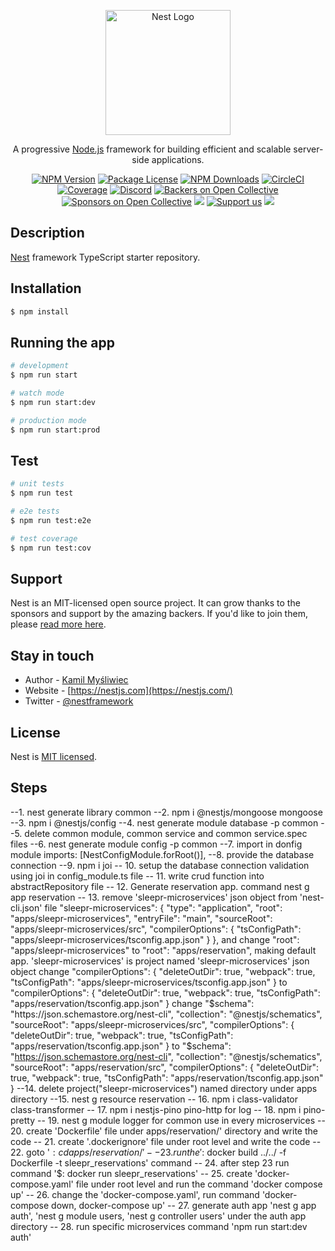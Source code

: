 <p align="center">
  <a href="http://nestjs.com/" target="blank"><img src="https://nestjs.com/img/logo-small.svg" width="200" alt="Nest Logo" /></a>
</p>

[circleci-image]: https://img.shields.io/circleci/build/github/nestjs/nest/master?token=abc123def456
[circleci-url]: https://circleci.com/gh/nestjs/nest

  <p align="center">A progressive <a href="http://nodejs.org" target="_blank">Node.js</a> framework for building efficient and scalable server-side applications.</p>
    <p align="center">
<a href="https://www.npmjs.com/~nestjscore" target="_blank"><img src="https://img.shields.io/npm/v/@nestjs/core.svg" alt="NPM Version" /></a>
<a href="https://www.npmjs.com/~nestjscore" target="_blank"><img src="https://img.shields.io/npm/l/@nestjs/core.svg" alt="Package License" /></a>
<a href="https://www.npmjs.com/~nestjscore" target="_blank"><img src="https://img.shields.io/npm/dm/@nestjs/common.svg" alt="NPM Downloads" /></a>
<a href="https://circleci.com/gh/nestjs/nest" target="_blank"><img src="https://img.shields.io/circleci/build/github/nestjs/nest/master" alt="CircleCI" /></a>
<a href="https://coveralls.io/github/nestjs/nest?branch=master" target="_blank"><img src="https://coveralls.io/repos/github/nestjs/nest/badge.svg?branch=master#9" alt="Coverage" /></a>
<a href="https://discord.gg/G7Qnnhy" target="_blank"><img src="https://img.shields.io/badge/discord-online-brightgreen.svg" alt="Discord"/></a>
<a href="https://opencollective.com/nest#backer" target="_blank"><img src="https://opencollective.com/nest/backers/badge.svg" alt="Backers on Open Collective" /></a>
<a href="https://opencollective.com/nest#sponsor" target="_blank"><img src="https://opencollective.com/nest/sponsors/badge.svg" alt="Sponsors on Open Collective" /></a>
  <a href="https://paypal.me/kamilmysliwiec" target="_blank"><img src="https://img.shields.io/badge/Donate-PayPal-ff3f59.svg"/></a>
    <a href="https://opencollective.com/nest#sponsor"  target="_blank"><img src="https://img.shields.io/badge/Support%20us-Open%20Collective-41B883.svg" alt="Support us"></a>
  <a href="https://twitter.com/nestframework" target="_blank"><img src="https://img.shields.io/twitter/follow/nestframework.svg?style=social&label=Follow"></a>
</p>
  <!--[![Backers on Open Collective](https://opencollective.com/nest/backers/badge.svg)](https://opencollective.com/nest#backer)
  [![Sponsors on Open Collective](https://opencollective.com/nest/sponsors/badge.svg)](https://opencollective.com/nest#sponsor)-->

## Description

[Nest](https://github.com/nestjs/nest) framework TypeScript starter repository.

## Installation

```bash
$ npm install
```

## Running the app

```bash
# development
$ npm run start

# watch mode
$ npm run start:dev

# production mode
$ npm run start:prod
```

## Test

```bash
# unit tests
$ npm run test

# e2e tests
$ npm run test:e2e

# test coverage
$ npm run test:cov
```

## Support

Nest is an MIT-licensed open source project. It can grow thanks to the sponsors and support by the amazing backers. If you'd like to join them, please [read more here](https://docs.nestjs.com/support).

## Stay in touch

- Author - [Kamil Myśliwiec](https://kamilmysliwiec.com)
- Website - [https://nestjs.com](https://nestjs.com/)
- Twitter - [@nestframework](https://twitter.com/nestframework)

## License

Nest is [MIT licensed](LICENSE).

## Steps
  --1. nest generate library common
  --2. npm i @nestjs/mongoose mongoose
  --3. npm i @nestjs/config
  --4. nest generate module database -p common
  --5. delete common module, common service and common service.spec files
  --6. nest generate module config -p common
  --7. import in donfig module imports: [NestConfigModule.forRoot()],
  --8. provide the database connection 
  --9. npm i joi
  -- 10. setup the database connection validation using joi in config_module.ts file
  -- 11. write crud function into abstractRepository file
  -- 12. Generate reservation app. command nest g app reservation
  -- 13. remove 'sleepr-microservices' json object from 'nest-cli.json' file
      "sleepr-microservices": {
        "type": "application",
        "root": "apps/sleepr-microservices",
        "entryFile": "main",
        "sourceRoot": "apps/sleepr-microservices/src",
        "compilerOptions": {
          "tsConfigPath": "apps/sleepr-microservices/tsconfig.app.json"
        }
    },
    and change "root": "apps/sleepr-microservices" to "root": "apps/reservation", making default app. 'sleepr-microservices' is project named 'sleepr-microservices' json object
    change "compilerOptions": {
      "deleteOutDir": true,
      "webpack": true,
      "tsConfigPath": "apps/sleepr-microservices/tsconfig.app.json"
    }
    to 
    "compilerOptions": {
      "deleteOutDir": true,
      "webpack": true,
      "tsConfigPath": "apps/reservation/tsconfig.app.json"
    }
    change 
    "$schema": "https://json.schemastore.org/nest-cli",
    "collection": "@nestjs/schematics",
    "sourceRoot": "apps/sleepr-microservices/src",
    "compilerOptions": {
      "deleteOutDir": true,
      "webpack": true,
      "tsConfigPath": "apps/reservation/tsconfig.app.json"
    }
  to 
  "$schema": "https://json.schemastore.org/nest-cli",
    "collection": "@nestjs/schematics",
    "sourceRoot": "apps/reservation/src",
    "compilerOptions": {
      "deleteOutDir": true,
      "webpack": true,
      "tsConfigPath": "apps/reservation/tsconfig.app.json"
    }
--14. delete project("sleepr-microservices") named directory under apps directory
--15. nest g resource reservation
-- 16. npm i class-validator class-transformer
-- 17. npm i nestjs-pino pino-http for log
-- 18. npm i pino-pretty
-- 19. nest g module logger for common use in every microservices
-- 20. create 'Dockerfile' file under apps/reservation/' directory and write the code
-- 21. create '.dockerignore' file under root level and write the code
-- 22. goto '$: cd apps/reservation/'
-- 23. run the '$: docker build ../../ -f Dockerfile -t sleepr_reservations' command
-- 24. after step 23 run command '$: docker run sleepr_reservations'
-- 25. create 'docker-compose.yaml' file under root level and run the command 'docker compose up'
-- 26. change the 'docker-compose.yaml', run command 'docker-compose down, docker-compose up'
-- 27. generate auth app 'nest g app auth', 'nest g module users, 'nest g controller users' under the auth app directory
-- 28. run specific microservices command 'npm run start:dev auth'
